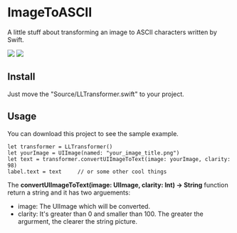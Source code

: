 # ImageToASCII
A little stuff about transforming an image to ASCII characters written by Swift.

![](https://cloud.githubusercontent.com/assets/9763162/16355549/2a4a717e-3aec-11e6-8057-ffd03f86a08b.jpg)
![](https://cloud.githubusercontent.com/assets/9763162/16355556/70f8cdf0-3aec-11e6-91a8-a088dca788b9.jpg)

## Install
Just move the "Source/LLTransformer.swift" to your project.

## Usage
You can download this project to see the sample example.

```
let transformer = LLTransformer()
let yourImage = UIImage(named: "your_image_title.png")
let text = transformer.convertUIImageToText(image: yourImage, clarity: 98)
label.text = text     // or some other cool things
```

The **convertUIImageToText(image: UIImage, clarity: Int) -> String** function return a string and it has two arguements:
- image: The UIImage which will be converted.
- clarity: It's greater than 0 and smaller than 100. The greater the argurment, the clearer the string picture.
